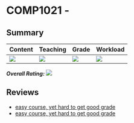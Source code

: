 # COMP1021 - 

<!-- BEGIN INPUT -->

## Summary

| Content | Teaching | Grade | Workload |
| --------- | --------- | --------- | --------- |
| ![](../images/B.svg) | ![](../images/A.svg) | ![](../images/B.svg) | ![](../images/A.svg) |

***Overall Rating: ![](../images/A.svg)***

## Reviews

- [easy course, yet hard to get good grade](1.md)
- [easy course, yet hard to get good grade](1.md)

<!-- END INPUT -->
